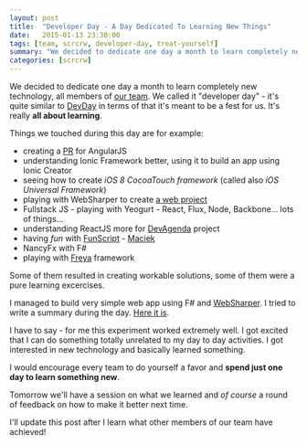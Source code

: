 ```yaml
---
layout: post
title: 	"Developer Day - A Day Dedicated To Learning New Things"
date: 	2015-01-13 23:30:00
tags: [team, scrcrw, developer-day, treat-yourself]
summary: "We decided to dedicate one day a month to learn completely new technology, all members of our team."
categories: [scrcrw]
---
```

We decided to dedicate one day a month to learn completely new technology, all members of [our team](/2014/12/21/A-recipe-for-a-happy-software-development-team/). We called it "developer day" - it's quite similar to [DevDay](http://devday.pl) in terms of that it's meant to be a fest for us. It's really **all about learning**.

Things we touched during this day are for example:

  * creating a [PR](https://github.com/angular/angular.js/pull/10733) for AngularJS
  * understanding Ionic Framework better, using it to build an app using Ionic Creator
  * seeing how to create *iOS 8 CocoaTouch framework* (called also *iOS Universal Framework*)
  * playing with WebSharper to create [a web project](https://github.com/mihcall/confSpeakers)
  * Fullstack JS - playing with Yeogurt - React, Flux, Node, Backbone... lots of things...
  * understanding ReactJS more for [DevAgenda](https://github.com/scrcrw/DevAgenda) project
  * having *fun* with [FunScript](http://funscript.info/) - [Maciek](https://twitter.com/eldsharp)
  * NancyFx with F#
  * playing with [Freya](https://github.com/freya-fs/freya) framework


Some of them resulted in creating workable solutions, some of them were a pure learning excercises.

I managed to build very simple web app using F# and [WebSharper](http://websharper.com). I tried to write a summary during the day. [Here it is](https://github.com/mihcall/confSpeakers/blob/master/SUMMARY.md).

I have to say - for me this experiment worked extremely well. I got excited that I can do something totally unrelated to my day to day activities. I got interested in new technology and basically learned something.

I would encourage every team to do yourself a favor and **spend just one day to learn something new**. 

Tomorrow we'll have a session on what we learned and *of course* a round of feedback on how to make it better next time.

I'll update this post after I learn what other members of our team have achieved!

